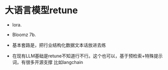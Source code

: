 大语言模型retune
============================

- lora.
- Bloomz 7b.

- 基本套路是，把行业结构化数据文本话放进去练
- 在现有LLM基础是retune不知道行不行。这个也可以，基于预检索+特殊提示词，有很多开源支撑 比如langchain